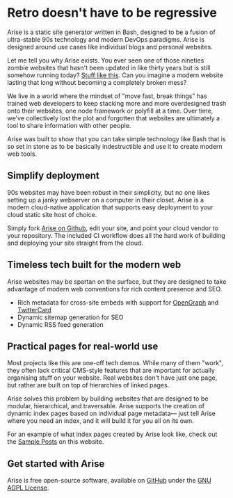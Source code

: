 <!-- BEGIN ARISE ------------------------------
Title:: "The Graveyard Shift"

Author:: "The Graveyard Shift"
Description:: "The Graveyard Shift is a local band based out of Bay St. Louis, MS"
Language:: "en"
Thumbnail:: "tgs-icon.png"
Published Date:: "2024-06-10"
Modified Date:: "2024-06-10"

content_header:: "false"
rss_hide:: "true"
---- END ARISE \\ DO NOT MODIFY THIS LINE ---->

# Retro doesn't have to be regressive

Arise is a static site generator written in Bash, designed to be a fusion of ultra-stable 90s technology and modern DevOps paradigms. Arise is designed around use cases like individual blogs and personal websites.

Let me tell you why Arise exists. You ever seen one of those nineties zombie websites that hasn't been updated in like thirty years but is still somehow running today? [Stuff like this](http://home.mcom.com/home/welcome.html). Can you imagine a modern website lasting that long without becoming a completely broken mess?

We live in a world where the mindset of "move fast, break things" has trained web developers to keep stacking more and more overdesigned trash onto their websites, one node framework or polyfill at a time. Over time, we've collectively lost the plot and forgotten that websites are ultimately a tool to share information with other people.

Arise was built to show that you can take simple technology like Bash that is so set in stone as to be basically indestructible and use it to create modern web tools.

## Simplify deployment

90s websites may have been robust in their simplicity, but no one likes setting up a janky webserver on a computer in their closet. Arise is a modern cloud-native application that supports easy deployment to your cloud static site host of choice.

Simply fork [Arise on Github](https://github.com/spectrasecure/arise), edit your site, and point your cloud vendor to your repository. The included CI workflow does all the hard work of building and deploying your site straight from the cloud.

## Timeless tech built for the modern web

Arise websites may be spartan on the surface, but they are designed to take advantage of modern web conventions for rich content presence and SEO.

- Rich metadata for cross-site embeds with support for [OpenGraph](https://ogp.me/) and [TwitterCard](https://developer.twitter.com/en/docs/twitter-for-websites/cards/overview/abouts-cards)
- Dynamic sitemap generation for SEO
- Dynamic RSS feed generation

## Practical pages for real-world use

Most projects like this are one-off tech demos. While many of them "work", they often lack critical CMS-style features that are important for actually organising stuff on your website. Real websites don't have just one page, but rather are built on top of hierarchies of linked pages. 

Arise solves this problem by building websites that are designed to be modular, hierarchical, and traversable. Arise supports the creation of dynamic index pages based on individual page metadata— just tell Arise where you need an index, and it will build it for you all on its own.

For an example of what index pages created by Arise look like, check out the [Sample Posts](posts) on this website.

## Get started with Arise

Arise is free open-source software, available on [GitHub](https://github.com/spectrasecure/arise) under the [GNU AGPL License](https://www.gnu.org/licenses/agpl-3.0.en.html).
